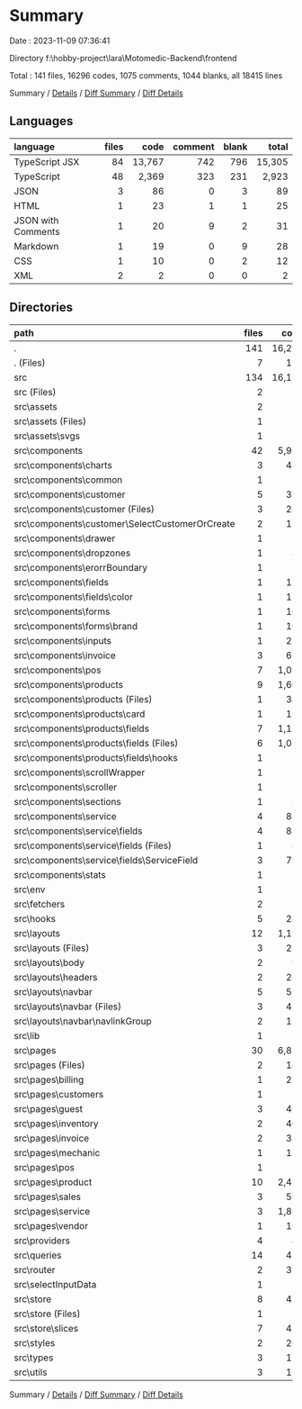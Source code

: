 # Summary

Date : 2023-11-09 07:36:41

Directory f:\\hobby-project\\lara\\Motomedic-Backend\\frontend

Total : 141 files,  16296 codes, 1075 comments, 1044 blanks, all 18415 lines

Summary / [Details](details.md) / [Diff Summary](diff.md) / [Diff Details](diff-details.md)

## Languages
| language | files | code | comment | blank | total |
| :--- | ---: | ---: | ---: | ---: | ---: |
| TypeScript JSX | 84 | 13,767 | 742 | 796 | 15,305 |
| TypeScript | 48 | 2,369 | 323 | 231 | 2,923 |
| JSON | 3 | 86 | 0 | 3 | 89 |
| HTML | 1 | 23 | 1 | 1 | 25 |
| JSON with Comments | 1 | 20 | 9 | 2 | 31 |
| Markdown | 1 | 19 | 0 | 9 | 28 |
| CSS | 1 | 10 | 0 | 2 | 12 |
| XML | 2 | 2 | 0 | 0 | 2 |

## Directories
| path | files | code | comment | blank | total |
| :--- | ---: | ---: | ---: | ---: | ---: |
| . | 141 | 16,296 | 1,075 | 1,044 | 18,415 |
| . (Files) | 7 | 174 | 11 | 18 | 203 |
| src | 134 | 16,122 | 1,064 | 1,026 | 18,212 |
| src (Files) | 2 | 13 | 1 | 2 | 16 |
| src\\assets | 2 | 2 | 0 | 0 | 2 |
| src\\assets (Files) | 1 | 1 | 0 | 0 | 1 |
| src\\assets\\svgs | 1 | 1 | 0 | 0 | 1 |
| src\\components | 42 | 5,988 | 511 | 386 | 6,885 |
| src\\components\\charts | 3 | 448 | 62 | 20 | 530 |
| src\\components\\common | 1 | 59 | 0 | 4 | 63 |
| src\\components\\customer | 5 | 375 | 21 | 26 | 422 |
| src\\components\\customer (Files) | 3 | 240 | 21 | 15 | 276 |
| src\\components\\customer\\SelectCustomerOrCreate | 2 | 135 | 0 | 11 | 146 |
| src\\components\\drawer | 1 | 52 | 0 | 3 | 55 |
| src\\components\\dropzones | 1 | 89 | 1 | 7 | 97 |
| src\\components\\erorrBoundary | 1 | 9 | 0 | 4 | 13 |
| src\\components\\fields | 1 | 123 | 1 | 9 | 133 |
| src\\components\\fields\\color | 1 | 123 | 1 | 9 | 133 |
| src\\components\\forms | 1 | 102 | 6 | 4 | 112 |
| src\\components\\forms\\brand | 1 | 102 | 6 | 4 | 112 |
| src\\components\\inputs | 1 | 255 | 8 | 9 | 272 |
| src\\components\\invoice | 3 | 672 | 21 | 35 | 728 |
| src\\components\\pos | 7 | 1,093 | 77 | 84 | 1,254 |
| src\\components\\products | 9 | 1,607 | 210 | 105 | 1,922 |
| src\\components\\products (Files) | 1 | 342 | 5 | 13 | 360 |
| src\\components\\products\\card | 1 | 132 | 1 | 15 | 148 |
| src\\components\\products\\fields | 7 | 1,133 | 204 | 77 | 1,414 |
| src\\components\\products\\fields (Files) | 6 | 1,058 | 203 | 71 | 1,332 |
| src\\components\\products\\fields\\hooks | 1 | 75 | 1 | 6 | 82 |
| src\\components\\scrollWrapper | 1 | 54 | 1 | 7 | 62 |
| src\\components\\scroller | 1 | 25 | 2 | 2 | 29 |
| src\\components\\sections | 1 | 87 | 0 | 3 | 90 |
| src\\components\\service | 4 | 882 | 101 | 59 | 1,042 |
| src\\components\\service\\fields | 4 | 882 | 101 | 59 | 1,042 |
| src\\components\\service\\fields (Files) | 1 | 87 | 0 | 2 | 89 |
| src\\components\\service\\fields\\ServiceField | 3 | 795 | 101 | 57 | 953 |
| src\\components\\stats | 1 | 56 | 0 | 5 | 61 |
| src\\env | 1 | 10 | 0 | 1 | 11 |
| src\\fetchers | 2 | 16 | 9 | 5 | 30 |
| src\\hooks | 5 | 241 | 81 | 48 | 370 |
| src\\layouts | 12 | 1,191 | 81 | 78 | 1,350 |
| src\\layouts (Files) | 3 | 223 | 24 | 14 | 261 |
| src\\layouts\\body | 2 | 97 | 3 | 8 | 108 |
| src\\layouts\\headers | 2 | 281 | 15 | 26 | 322 |
| src\\layouts\\navbar | 5 | 590 | 39 | 30 | 659 |
| src\\layouts\\navbar (Files) | 3 | 418 | 23 | 17 | 458 |
| src\\layouts\\navbar\\navlinkGroup | 2 | 172 | 16 | 13 | 201 |
| src\\lib | 1 | 29 | 6 | 5 | 40 |
| src\\pages | 30 | 6,832 | 259 | 342 | 7,433 |
| src\\pages (Files) | 2 | 146 | 2 | 10 | 158 |
| src\\pages\\billing | 1 | 215 | 4 | 14 | 233 |
| src\\pages\\customers | 1 | 77 | 1 | 3 | 81 |
| src\\pages\\guest | 3 | 407 | 22 | 34 | 463 |
| src\\pages\\inventory | 2 | 407 | 55 | 20 | 482 |
| src\\pages\\invoice | 2 | 338 | 4 | 25 | 367 |
| src\\pages\\mechanic | 1 | 175 | 8 | 12 | 195 |
| src\\pages\\pos | 1 | 34 | 2 | 4 | 40 |
| src\\pages\\product | 10 | 2,499 | 133 | 113 | 2,745 |
| src\\pages\\sales | 3 | 503 | 6 | 28 | 537 |
| src\\pages\\service | 3 | 1,869 | 21 | 67 | 1,957 |
| src\\pages\\vendor | 1 | 162 | 1 | 12 | 175 |
| src\\providers | 4 | 43 | 1 | 9 | 53 |
| src\\queries | 14 | 439 | 3 | 59 | 501 |
| src\\router | 2 | 321 | 27 | 9 | 357 |
| src\\selectInputData | 1 | 57 | 0 | 5 | 62 |
| src\\store | 8 | 430 | 69 | 39 | 538 |
| src\\store (Files) | 1 | 19 | 2 | 3 | 24 |
| src\\store\\slices | 7 | 411 | 67 | 36 | 514 |
| src\\styles | 2 | 208 | 11 | 13 | 232 |
| src\\types | 3 | 172 | 2 | 15 | 189 |
| src\\utils | 3 | 130 | 3 | 10 | 143 |

Summary / [Details](details.md) / [Diff Summary](diff.md) / [Diff Details](diff-details.md)